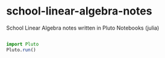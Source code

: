 # school-linear-algebra-notes

School Linear Algebra notes written in Pluto Notebooks (julia)

```jl

import Pluto
Pluto.run()

```
